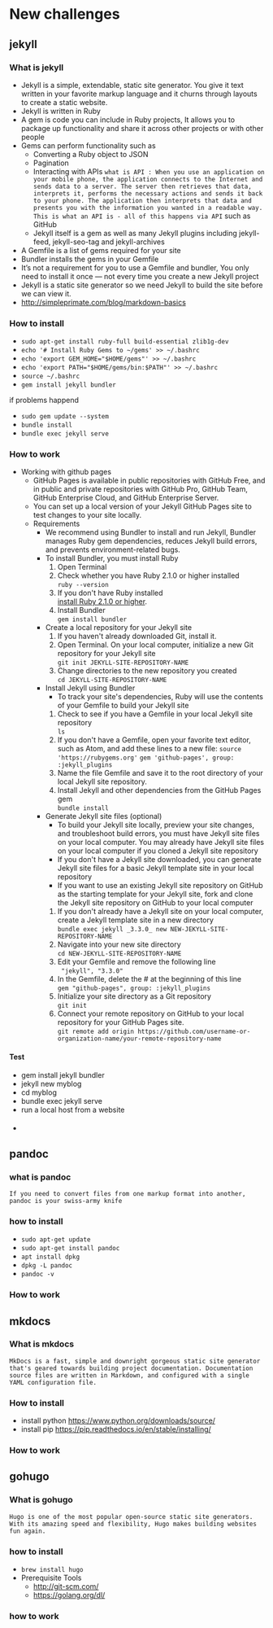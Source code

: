 # New challenges

## jekyll

###  What is jekyll

- Jekyll is a simple, extendable, static site generator. You give it text written in your favorite markup language and it churns through layouts to create a static website.
- Jekyll is written in Ruby
- A gem is code you can include in Ruby projects, It allows you to package up functionality and share it across other projects or with other people
- Gems can perform functionality such as
    - Converting a Ruby object to JSON
    - Pagination
    - Interacting with APIs `what is API : When you use an application on your mobile phone, the application connects to the Internet and sends data to a server. The server then retrieves that data, interprets it, performs the necessary actions and sends it back to your phone. The application then interprets that data and presents you with the information you wanted in a readable way. This is what an API is - all of this happens via API` such as GitHub
    - Jekyll itself is a gem as well as many Jekyll plugins including jekyll-feed, jekyll-seo-tag and jekyll-archives
- A Gemfile is a list of gems required for your site
- Bundler installs the gems in your Gemfile
- It’s not a requirement for you to use a Gemfile and bundler, You only need to install it once — not every time you create a new Jekyll project
- Jekyll is a static site generator so we need Jekyll to build the site before we can view it.
- http://simpleprimate.com/blog/markdown-basics

### How to install

- `sudo apt-get install ruby-full build-essential zlib1g-dev`
- `echo '# Install Ruby Gems to ~/gems' >> ~/.bashrc`
- `echo 'export GEM_HOME="$HOME/gems"' >> ~/.bashrc`
- `echo 'export PATH="$HOME/gems/bin:$PATH"' >> ~/.bashrc`
- `source ~/.bashrc`
- `gem install jekyll bundler`

if problems happend
- `sudo gem update --system`
- `bundle install`
- `bundle exec jekyll serve`

### How to work
- Working with github pages
    - GitHub Pages is available in public repositories with GitHub Free, and in public and private repositories with GitHub Pro, GitHub Team, GitHub Enterprise Cloud, and GitHub Enterprise Server.
    - You can set up a local version of your Jekyll GitHub Pages site to test changes to your site locally.
    - Requirements
        - We recommend using Bundler to install and run Jekyll, Bundler manages Ruby gem dependencies, reduces Jekyll build errors, and prevents environment-related bugs.
        - To install Bundler, you must install Ruby
            1. Open Terminal
            2. Check whether you have Ruby 2.1.0 or higher installed  
            `ruby --version`
            3. If you don't have Ruby installed  
            [install Ruby 2.1.0 or higher](https://www.ruby-lang.org/en/downloads/).
            4. Install Bundler  
            `gem install bundler`
        - Create a local repository for your Jekyll site
            1. If you haven't already downloaded Git, install it.
            2. Open Terminal.
            On your local computer, initialize a new Git repository for your Jekyll site  
            `git init JEKYLL-SITE-REPOSITORY-NAME`  
            3. Change directories to the new repository you created  
            `cd JEKYLL-SITE-REPOSITORY-NAME`
        - Install Jekyll using Bundler
            - To track your site's dependencies, Ruby will use the contents of your Gemfile to build your Jekyll site
            1. Check to see if you have a Gemfile in your local Jekyll site repository  
            `ls`
            2. If you don't have a Gemfile, open your favorite text editor, such as Atom, and add these lines to a new file: `source 'https://rubygems.org'`
            `gem 'github-pages', group: :jekyll_plugins`
            3. Name the file Gemfile and save it to the root directory of your local Jekyll site repository.
            4. Install Jekyll and other dependencies from the GitHub Pages gem  
            `bundle install`
        - Generate Jekyll site files (optional)
            - To build your Jekyll site locally, preview your site changes, and troubleshoot build errors, you must have Jekyll site files on your local computer. You may already have Jekyll site files on your local computer if you cloned a Jekyll site repository
            - If you don't have a Jekyll site downloaded, you can generate Jekyll site files for a basic Jekyll template site in your local repository
            - If you want to use an existing Jekyll site repository on GitHub as the starting template for your Jekyll site, fork and clone the Jekyll site repository on GitHub to your local computer
            1. If you don't already have a Jekyll site on your local computer, create a Jekyll template site in a new directory  
            `bundle exec jekyll _3.3.0_ new NEW-JEKYLL-SITE-REPOSITORY-NAME`
            2. Navigate into your new site directory  
            `cd NEW-JEKYLL-SITE-REPOSITORY-NAME`
            3. Edit your Gemfile and remove the following line  
            ` "jekyll", "3.3.0"`
            4. In the Gemfile, delete the # at the beginning of this line  
            `gem "github-pages", group: :jekyll_plugins`
            5. Initialize your site directory as a Git repository  
            `git init`
            6. Connect your remote repository on GitHub to your local repository for your GitHub Pages site.  
            `git remote add origin https://github.com/username-or-organization-name/your-remote-repository-name`
            

#### Test

- gem install jekyll bundler
- jekyll new myblog
- cd myblog
- bundle exec jekyll serve
- run a local host from a website

####

- 

## pandoc

### what is pandoc

`If you need to convert files from one markup format into another, pandoc is your swiss-army knife`

### how to install

- `sudo apt-get update`
- `sudo apt-get install pandoc`
- `apt install dpkg`
- `dpkg -L pandoc`
- `pandoc -v`

### How to work

## mkdocs

### What is mkdocs

`MkDocs is a fast, simple and downright gorgeous static site generator that's geared towards building project documentation. Documentation source files are written in Markdown, and configured with a single YAML configuration file.`

### How to install

- install python https://www.python.org/downloads/source/
- install pip https://pip.readthedocs.io/en/stable/installing/

### How to work

## gohugo

### What is gohugo

`Hugo is one of the most popular open-source static site generators. With its amazing speed and flexibility, Hugo makes building websites fun again.`

### how to install

- `brew install hugo`
- Prerequisite Tools
    - http://git-scm.com/
    - https://golang.org/dl/

### how to work